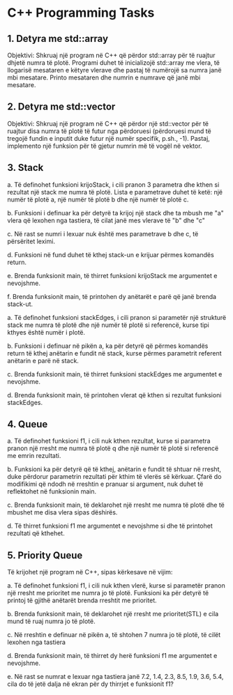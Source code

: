 # C++ Programming Tasks

## 1. Detyra me std::array

Objektivi: Shkruaj një program në C++ që përdor std::array për të ruajtur dhjetë numra të plotë. Programi duhet të inicializojë std::array me vlera, të llogarisë mesataren e këtyre vlerave dhe pastaj të numërojë sa numra janë mbi mesatare. Printo mesataren dhe numrin e numrave që janë mbi mesatare.

## 2. Detyra me std::vector

Objektivi: Shkruaj një program në C++ që përdor një std::vector për të ruajtur disa numra të plotë të futur nga përdoruesi (përdoruesi mund të tregojë fundin e inputit duke futur një numër specifik, p.sh., -1). Pastaj, implemento një funksion për të gjetur numrin më të vogël në vektor.

## 3. Stack

a. Të definohet funksioni krijoStack, i cili pranon 3 parametra dhe kthen si rezultat një stack me numra të plotë.
Lista e parametrave duhet të ketë: një numër të plotë a, një numër të plotë b dhe një numër të plotë c.

b. Funksioni i definuar ka për detyrë ta krijoj një stack dhe ta mbush me "a" vlera që lexohen nga tastiera, të cilat janë
mes vlerave të "b" dhe "c"

c. Në rast se numri i lexuar nuk është mes parametrave b dhe c, të përsëritet leximi.

d. Funksioni në fund duhet të kthej stack-un e krijuar përmes komandës return.

e. Brenda funksionit main, të thirret funksioni krijoStack me argumentet e nevojshme.

f. Brenda funksionit main, të printohen dy anëtarët e parë që janë brenda stack-ut.

a. Të definohet funksioni stackEdges, i cili pranon si parametër një strukturë stack me numra
të plotë dhe një numër të plotë si referencë, kurse tipi kthyes është numër i plotë.

b. Funksioni i definuar në pikën a, ka për detyrë që përmes komandës return të kthej anëtarin e
fundit në stack, kurse përmes parametrit referent anëtarin e parë në stack.

c. Brenda funksionit main, të thirret funksioni stackEdges me argumentet e nevojshme.

d. Brenda funksionit main, të printohen vlerat që kthen si rezultat funksioni stackEdges.

## 4. Queue

a. Të definohet funksioni f1, i cili nuk kthen rezultat, kurse si parametra pranon një rresht me numra të plotë q dhe një
numër të plotë si referencë me emrin rezultati.

b. Funksioni ka për detyrë që të kthej, anëtarin e fundit të shtuar në rresht, duke përdorur parametrin rezultati për kthim të
vlerës së kërkuar. Çfarë do modifikimi që ndodh në rreshtin e pranuar si argument, nuk duhet të reflektohet në funksionin main.

c. Brenda funksionit main, të deklarohet një rresht me numra të plotë dhe të mbushet me disa vlera sipas dëshirës.

d. Të thirret funksioni f1 me argumentet e nevojshme si dhe të printohet rezultati që kthehet.

## 5. Priority Queue

Të krijohet një program në C++, sipas kërkesave në vijim:

a. Të definohet funksioni f1, i cili nuk kthen vlerë, kurse si parametër pranon një rresht me prioritet me numra jo të plotë. Funksioni ka për detyrë të printoj të gjithë anëtarët brenda rreshtit me prioritet.

b. Brenda funksionit main, të deklarohet një rresht me prioritet(STL) e cila mund të ruaj numra jo të plotë.

c. Në rreshtin e definuar në pikën a, të shtohen 7 numra jo të plotë, të cilët lexohen nga tastiera

d. Brenda funksionit main, të thirret dy herë funksioni f1 me argumentet e nevojshme.

e. Në rast se numrat e lexuar nga tastiera janë 7.2, 1.4, 2.3, 8.5, 1.9, 3.6, 5.4, cila do të jetë dalja në ekran për dy thirrjet e
funksionit f1?
